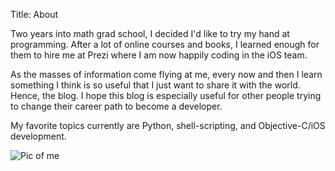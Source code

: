 Title: About

Two years into math grad school, I decided I'd like to try my hand at programming.
After a lot of online courses and books, I learned enough for them to hire me at Prezi where I am now happily coding in the iOS team.

As the masses of information come flying at me, every now and then I learn something I think is so useful that I just want to share it with the world.
Hence, the blog.
I hope this blog is especially useful for other people trying to change their career path to become a developer.

My favorite topics currently are Python, shell-scripting, and Objective-C/iOS development.

![Pic of me]({filename}/images/scott-kensell.jpg)

